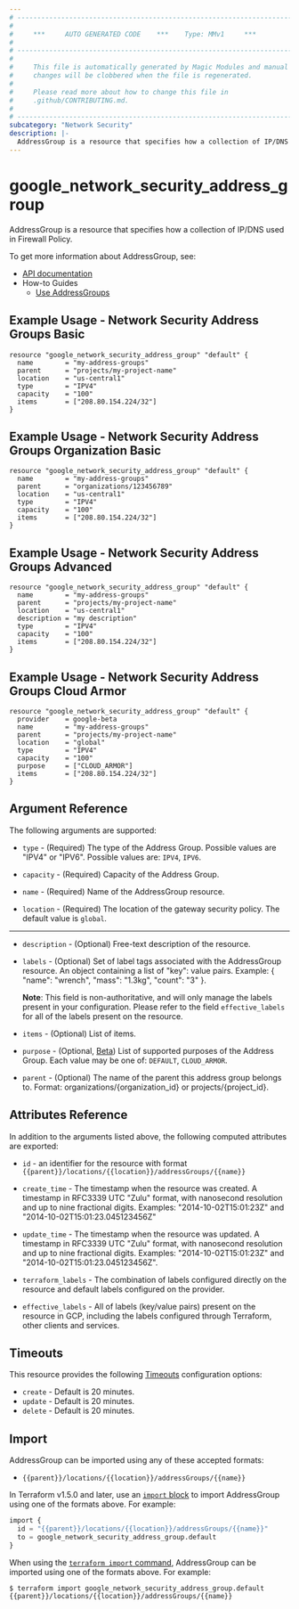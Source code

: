 ```yaml
---
# ----------------------------------------------------------------------------
#
#     ***     AUTO GENERATED CODE    ***    Type: MMv1     ***
#
# ----------------------------------------------------------------------------
#
#     This file is automatically generated by Magic Modules and manual
#     changes will be clobbered when the file is regenerated.
#
#     Please read more about how to change this file in
#     .github/CONTRIBUTING.md.
#
# ----------------------------------------------------------------------------
subcategory: "Network Security"
description: |-
  AddressGroup is a resource that specifies how a collection of IP/DNS used in Firewall Policy.
---
```


# google_network_security_address_group

AddressGroup is a resource that specifies how a collection of IP/DNS used in Firewall Policy.


To get more information about AddressGroup, see:

* [API documentation](https://cloud.google.com/traffic-director/docs/reference/network-security/rest/v1beta1/organizations.locations.addressGroups)
* How-to Guides
    * [Use AddressGroups](https://cloud.google.com/vpc/docs/use-address-groups-firewall-policies)

## Example Usage - Network Security Address Groups Basic


```hcl
resource "google_network_security_address_group" "default" {
  name        = "my-address-groups"
  parent      = "projects/my-project-name"
  location    = "us-central1"
  type        = "IPV4"
  capacity    = "100"
  items       = ["208.80.154.224/32"]
}
```
## Example Usage - Network Security Address Groups Organization Basic


```hcl
resource "google_network_security_address_group" "default" {
  name        = "my-address-groups"
  parent      = "organizations/123456789"
  location    = "us-central1"
  type        = "IPV4"
  capacity    = "100"
  items       = ["208.80.154.224/32"]
}
```
## Example Usage - Network Security Address Groups Advanced


```hcl
resource "google_network_security_address_group" "default" {
  name        = "my-address-groups"
  parent      = "projects/my-project-name"
  location    = "us-central1"
  description = "my description"
  type        = "IPV4"
  capacity    = "100"
  items       = ["208.80.154.224/32"]
}
```
## Example Usage - Network Security Address Groups Cloud Armor


```hcl
resource "google_network_security_address_group" "default" {
  provider    = google-beta
  name        = "my-address-groups"
  parent      = "projects/my-project-name"
  location    = "global"
  type        = "IPV4"
  capacity    = "100"
  purpose     = ["CLOUD_ARMOR"]
  items       = ["208.80.154.224/32"]
}
```

## Argument Reference

The following arguments are supported:


* `type` -
  (Required)
  The type of the Address Group. Possible values are "IPV4" or "IPV6".
  Possible values are: `IPV4`, `IPV6`.

* `capacity` -
  (Required)
  Capacity of the Address Group.

* `name` -
  (Required)
  Name of the AddressGroup resource.

* `location` -
  (Required)
  The location of the gateway security policy.
  The default value is `global`.


- - -


* `description` -
  (Optional)
  Free-text description of the resource.

* `labels` -
  (Optional)
  Set of label tags associated with the AddressGroup resource.
  An object containing a list of "key": value pairs. Example: { "name": "wrench", "mass": "1.3kg", "count": "3" }.

  **Note**: This field is non-authoritative, and will only manage the labels present in your configuration.
  Please refer to the field `effective_labels` for all of the labels present on the resource.

* `items` -
  (Optional)
  List of items.

* `purpose` -
  (Optional, [Beta](https://terraform.io/docs/providers/google/guides/provider_versions.html))
  List of supported purposes of the Address Group.
  Each value may be one of: `DEFAULT`, `CLOUD_ARMOR`.

* `parent` -
  (Optional)
  The name of the parent this address group belongs to. Format: organizations/{organization_id} or projects/{project_id}.


## Attributes Reference

In addition to the arguments listed above, the following computed attributes are exported:

* `id` - an identifier for the resource with format `{{parent}}/locations/{{location}}/addressGroups/{{name}}`

* `create_time` -
  The timestamp when the resource was created.
  A timestamp in RFC3339 UTC "Zulu" format, with nanosecond resolution and up to nine fractional digits.
  Examples: "2014-10-02T15:01:23Z" and "2014-10-02T15:01:23.045123456Z"

* `update_time` -
  The timestamp when the resource was updated.
  A timestamp in RFC3339 UTC "Zulu" format, with nanosecond resolution and up to nine fractional digits.
  Examples: "2014-10-02T15:01:23Z" and "2014-10-02T15:01:23.045123456Z".

* `terraform_labels` -
  The combination of labels configured directly on the resource
   and default labels configured on the provider.

* `effective_labels` -
  All of labels (key/value pairs) present on the resource in GCP, including the labels configured through Terraform, other clients and services.


## Timeouts

This resource provides the following
[Timeouts](https://developer.hashicorp.com/terraform/plugin/sdkv2/resources/retries-and-customizable-timeouts) configuration options:

- `create` - Default is 20 minutes.
- `update` - Default is 20 minutes.
- `delete` - Default is 20 minutes.

## Import


AddressGroup can be imported using any of these accepted formats:

* `{{parent}}/locations/{{location}}/addressGroups/{{name}}`


In Terraform v1.5.0 and later, use an [`import` block](https://developer.hashicorp.com/terraform/language/import) to import AddressGroup using one of the formats above. For example:

```tf
import {
  id = "{{parent}}/locations/{{location}}/addressGroups/{{name}}"
  to = google_network_security_address_group.default
}
```

When using the [`terraform import` command](https://developer.hashicorp.com/terraform/cli/commands/import), AddressGroup can be imported using one of the formats above. For example:

```
$ terraform import google_network_security_address_group.default {{parent}}/locations/{{location}}/addressGroups/{{name}}
```
